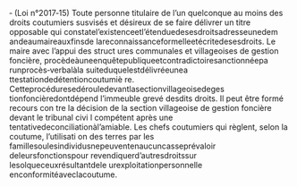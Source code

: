 ‐ (Loi n°2017‐15) Toute personne titulaire de l’un quelconque au moins des droits coutumiers susvisés et désireux de se faire délivrer un titre opposable qui constatel’existenceetl’étenduedesesdroitsadresseunedem andeaumaireauxfinsde lareconnaissanceformelleetécritedesesdroits.
Le maire avec l’appui des struct ures communales et villageoises de gestion foncière, procèdeàuneenquêtepubliqueetcontradictoiresanctionnéepa runprocès‐verbalàla suiteduquelestdélivréeunea ttestationdedétentioncoutumiè re.
Cetteprocéduresedérouledevantlasectionvillageoisedeges tionfoncièredontdépend l’immeuble grevé desdits droits. Il peut être formé recours con tre la décision de la section villageoise de gestion foncière devant le tribunal civi l compétent après une tentativedeconciliationàl’amiable.
Les chefs coutumiers qui règlent, selon la coutume, l’utilisati on des terres par les famillesoulesindividusnepeuventenaucuncasseprévaloir deleursfonctionspour revendiquerd’autresdroitssur lesolqueceuxrésultantdele urexploitationpersonnelle enconformitéaveclacoutume.